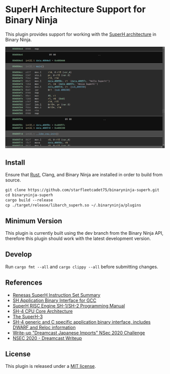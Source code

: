 # SuperH Architecture Support for Binary Ninja

This plugin provides support for working with the [SuperH architecture](https://en.wikipedia.org/wiki/SuperH) in Binary Ninja.

![screenshot](screenshot.png)

## Install

Ensure that [Rust](https://www.rust-lang.org/learn/get-started), Clang, and Binary Ninja are installed in order to build from source.

```none
git clone https://github.com/starfleetcadet75/binaryninja-superh.git
cd binaryninja-superh
cargo build --release
cp ./target/release/libarch_superh.so ~/.binaryninja/plugins
```

## Minimum Version

This plugin is currently built using the dev branch from the Binary Ninja API, therefore this plugin should work with the latest development version.

## Develop

Run `cargo fmt --all` and `cargo clippy --all` before submitting changes.

## References

- [Renesas SuperH Instruction Set Summary](http://shared-ptr.com/sh_insns.html)
- [SH Application Binary Interface for GCC](https://llvm-gcc-renesas.com/manuals/SH-ABI-Specification.html)
- [SuperH RISC Engine SH-1/SH-2 Programming Manual](https://antime.kapsi.fi/sega/files/h12p0.pdf)
- [SH-4 CPU Core Architecture](https://www.st.com/resource/en/user_manual/cd00147165-sh-4-32-bit-cpu-core-architecture-stmicroelectronics.pdf)
- [The SuperH-3](https://devblogs.microsoft.com/oldnewthing/20190805-00/?p=102749)
- [SH-4 generic and C specific application binary interface, includes DWARF and Reloc information](https://www.st.com/resource/en/reference_manual/CD17839242-.pdf)
- [Write-up "Dreamcast Japanese Imports" NSec 2020 Challenge](https://github.com/jglaurin/NSEC2020-Dreamcast)
- [NSEC 2020 - Dreamcast Writeup](https://blog.quantumlyconfused.com/reverse-engineering/2020/05/19/nsec2020-dreamcast/)

## License

This plugin is released under a [MIT license](LICENSE).
